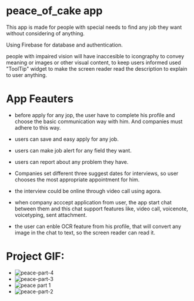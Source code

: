 # peace_of_cake app

 This app is made for people with special needs to find any job they want without considering of anything.
 
 Using Firebase for database and authentication.
 
 people with impaired vision will have inaccesible to icongraphy to convey meaning or images or other visual content, to keep users informed used "ToolTip" widget to
 make the screen reader read the description to explain to user anything. 


# App Feauters
 - before apply for any jop, the user have to complete his profile and choose the basic communication way with him. And companies must adhere to this way.
 
 - users can save and easy apply for any job.
 
 - users can make job alert for any field they want.
 
 - users can report about any problem they have.

 - Companies set different three suggest dates for interviews, so user chooses the most appropriate appointment for him.

 - the interview could be online through video call using agora.
 
 - when company acccept application from user, the app start chat between them and this chat support features like, video call, voicenote, voicetyping, sent attachment.
 
 - the user can enble OCR feature from his profile, that will convert any image in the chat to text, so the screen reader can read it.

# Project GIF:
 - ![peace-part-4](https://user-images.githubusercontent.com/38336713/176334620-ede8863c-01aa-4de0-aee2-08b4ca6d9f5e.gif)
 - ![peace-part-3](https://user-images.githubusercontent.com/38336713/176335416-f773b328-8529-4a91-89cb-40e76cdaf1b9.gif)
 - ![peace part 1](https://user-images.githubusercontent.com/38336713/176332991-cc8b85e7-54d3-4abd-a667-2e2a5c6c15c6.gif)
 - ![peace-part-2](https://user-images.githubusercontent.com/38336713/176335469-e4a536c7-0a1d-4955-9d74-842555441f76.gif)

